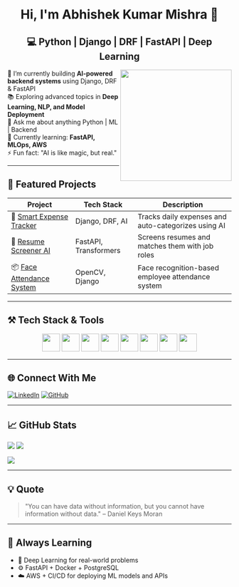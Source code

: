 <h1 align="center">Hi, I'm Abhishek Kumar Mishra 👋</h1>

<h2 align="center">💻 Python | Django | DRF | FastAPI | Deep Learning</h2>

<img align="right" height="250" src="https://media.giphy.com/media/qgQUggAC3Pfv687qPC/giphy.gif" />

<p align="left">
  🔭 I’m currently building <strong>AI-powered backend systems</strong> using Django, DRF & FastAPI<br>
  📚 Exploring advanced topics in <strong>Deep Learning, NLP, and Model Deployment</strong><br>
  💬 Ask me about anything Python | ML | Backend<br>
  🌱 Currently learning: <strong>FastAPI, MLOps, AWS</strong><br>
  ⚡ Fun fact: "AI is like magic, but real."
</p>

---

## 🔗 Featured Projects

| Project | Tech Stack | Description |
|--------|------------|-------------|
| 🚀 [Smart Expense Tracker](https://github.com/MishraAbhishek1/smart-expense-tracker) | Django, DRF, AI | Tracks daily expenses and auto-categorizes using AI |
| 🧠 [Resume Screener AI](https://github.com/MishraAbhishek1/resume-screener-ai) | FastAPI, Transformers | Screens resumes and matches them with job roles |
| 📦 [Face Attendance System](https://github.com/MishraAbhishek1/face-attendance) | OpenCV, Django | Face recognition-based employee attendance system |

---

## ⚒️ Tech Stack & Tools

<div align="center">
  <img src="https://cdn.jsdelivr.net/gh/devicons/devicon/icons/python/python-original.svg" height="40" />
  <img src="https://cdn.jsdelivr.net/gh/devicons/devicon/icons/django/django-original.svg" height="40" />
  <img src="https://cdn.jsdelivr.net/gh/devicons/devicon/icons/fastapi/fastapi-original.svg" height="40" />
  <img src="https://cdn.jsdelivr.net/gh/devicons/devicon/icons/postgresql/postgresql-original.svg" height="40" />
  <img src="https://cdn.jsdelivr.net/gh/devicons/devicon/icons/docker/docker-original.svg" height="40" />
  <img src="https://cdn.jsdelivr.net/gh/devicons/devicon/icons/tensorflow/tensorflow-original.svg" height="40" />
  <img src="https://cdn.jsdelivr.net/gh/devicons/devicon/icons/pytorch/pytorch-original.svg" height="40" />
  <img src="https://cdn.jsdelivr.net/gh/devicons/devicon/icons/vscode/vscode-original.svg" height="40" />
</div>

---

## 🌐 Connect With Me

[![LinkedIn](https://img.shields.io/badge/LinkedIn-%230077B5.svg?logo=linkedin&logoColor=white)](https://www.linkedin.com/in/abhishek-kumar-mishra-394569224)
[![GitHub](https://img.shields.io/badge/GitHub-100000?logo=github&logoColor=white)](https://github.com/MishraAbhishek1)

---

## 📈 GitHub Stats

![](https://github-readme-stats.vercel.app/api?username=MishraAbhishek1&theme=radical&show_icons=true)
![](https://github-readme-streak-stats.herokuapp.com/?user=MishraAbhishek1&theme=radical)

![](https://github-readme-stats.vercel.app/api/top-langs/?username=MishraAbhishek1&layout=compact&theme=radical)

---

## 💡 Quote

> "You can have data without information, but you cannot have information without data." – Daniel Keys Moran

---

## 🧠 Always Learning

- 🔬 Deep Learning for real-world problems
- ⚙️ FastAPI + Docker + PostgreSQL
- ☁️ AWS + CI/CD for deploying ML models and APIs
